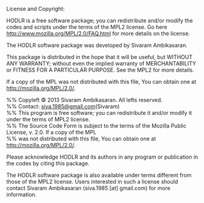 
License and Copyright:

HODLR is a free software package; you can redistribute and/or modify the codes and scripts under the terms of the MPL2 license. Go here <http://www.mozilla.org/MPL/2.0/FAQ.html> for more details on the license.

The HODLR software package was developed by Sivaram Ambikasaran.

This package is distributed in the hope that it will be useful, but WITHOUT ANY WARRANTY; without even the implied warranty of MERCHANTABILITY or FITNESS FOR A PARTICULAR PURPOSE. See the MPL2 for more details.

If a copy of the MPL was not distributed with this file, You can obtain one at <http://mozilla.org/MPL/2.0/>.

%% Copyleft <span style="-moz-transform: scaleX(-1); -o-transform: scaleX(-1); -webkit-transform: scaleX(-1); transform: scaleX(-1); display: inline-block;">
    ©
</span> 2013 Sivaram Ambikasaran. All lefts reserved.  
%% Contact: siva.1985@gmail.com(Sivaram)  
%% This program is free software; you can redistribute it and/or modify it under the terms of MPL2 license.  
%% The Source Code Form is subject to the terms of the Mozilla Public License, v. 2.0. If a copy of the MPL  
%% was not distributed with this file, You can obtain one at <http://mozilla.org/MPL/2.0/>.

Please acknowledge HODLR and its authors in any program or publication in the codes by citing this package.

The HODLR software package is also available under terms different from those of the MPL2 license. Users interested in such a license should contact Sivaram Ambikasaran (siva.1985 [at] gmail.com) for more information.